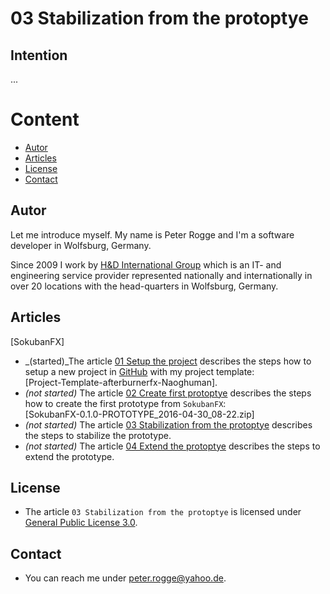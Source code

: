 03 Stabilization from the protoptye
===



Intention
---

...



Content
===

* [Autor](#Autor)
* [Articles](#Articles)
* [License](#License)
* [Contact](#Contact)



Autor<a name="Autor" />
---

Let me introduce myself. My name is Peter Rogge and I'm a software developer 
in Wolfsburg, Germany.

Since 2009 I work by [H&amp;D International Group] which is an IT- and engineering 
service provider represented nationally and internationally in over 20 locations 
with the head-quarters in Wolfsburg, Germany. 



Articles<a name="Articles" />
---

[SokubanFX]  
* _(started)_The article [01 Setup the project] describes the steps how to setup a new project in 
  [GitHub] with my project template:  
  [Project-Template-afterburnerfx-Naoghuman].
* _(not started)_ The article [02 Create first protoptye] describes the steps how to create the first 
  prototype from `SokubanFX`:  
  [SokubanFX-0.1.0-PROTOTYPE_2016-04-30_08-22.zip]
* _(not started)_ The article [03 Stabilization from the protoptye] describes the steps to stabilize 
  the prototype.
* _(not started)_ The article [04 Extend the protoptye] describes the steps to extend the prototype.



License<a name="License" />
---

* The article `03 Stabilization from the protoptye` is licensed under [General Public License 3.0].



Contact<a name="Contact" />
---

* You can reach me under <peter.rogge@yahoo.de>.



[//]: # (Images)



[//]: # (Links)
[01 Setup the project]:01_Setup-the-project.md
[02 Create first protoptye]:02_Create-first-protoptye.md
[03 Stabilization from the protoptye]:03_Stabilization-from-the-protoptye.md
[04 Extend the protoptye]:04_Extend-the-protoptye.md
[General Public License 3.0]:http://www.gnu.org/licenses/gpl-3.0.en.html
[GitHub]:https://github.com/
[H&amp;D International Group]:https://www.hud.de/en/
[Java]:https://en.wikipedia.org/wiki/Java_%28programming_language%29
[JavaFX]:http://docs.oracle.com/javase/8/javase-clienttechnologies.htm
[Swing2D]:https://docs.oracle.com/javase/tutorial/2d/
